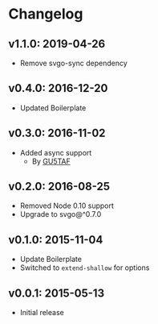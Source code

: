 # Changelog

## v1.1.0: 2019-04-26

- Remove svgo-sync dependency

## v0.4.0: 2016-12-20

- Updated Boilerplate

## v0.3.0: 2016-11-02

- Added async support
  - By [GU5TAF](https://github.com/GU5TAF)

## v0.2.0: 2016-08-25

- Removed Node 0.10 support
- Upgrade to svgo@^0.7.0

## v0.1.0: 2015-11-04

- Update Boilerplate
- Switched to `extend-shallow` for options

## v0.0.1: 2015-05-13

- Initial release
